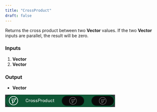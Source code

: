```yaml
---
title: "CrossProduct"
draft: false
---
```

Returns the cross product between two **Vector** values. If the two **Vector** inputs are parallel, the result will be zero.
### Inputs
1. **Vector**
2. **Vector**
### Output
-   **Vector**

![CrossProduct](https://raw.githubusercontent.com/battlefield-portal-community/Image-CDN/main/portal_blocks/CrossProduct.png)